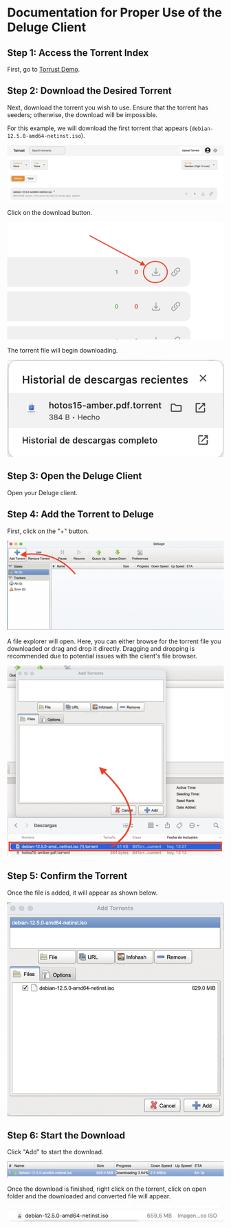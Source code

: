 # Documentation for Proper Use of the Deluge Client

## Step 1: Access the Torrent Index

First, go to [Torrust Demo](https://index.torrust-demo.com/torrents).

## Step 2: Download the Desired Torrent

Next, download the torrent you wish to use. Ensure that the torrent has seeders; otherwise, the download will be impossible.

For this example, we will download the first torrent that appears (`debian-12.5.0-amd64-netinst.iso`).

![First Torrent](/docs/media/screenshots/upload/first-torrent.png)

Click on the download button.

![Download Button](/docs/media/screenshots/upload/download-button.png)

The torrent file will begin downloading.

![Torrent Download](/docs/media/screenshots/upload/download-torrent.png)

## Step 3: Open the Deluge Client

Open your Deluge client.

## Step 4: Add the Torrent to Deluge

First, click on the "+" button.

![click on more](/docs/media/screenshots/upload/Deluge/click-on-more.png)

A file explorer will open. Here, you can either browse for the torrent file you downloaded or drag and drop it directly. Dragging and dropping is recommended due to potential issues with the client's file browser.

![Move](/docs/media/screenshots/upload/Deluge/move.png)

## Step 5: Confirm the Torrent

Once the file is added, it will appear as shown below.

![file visualization](/docs/media/screenshots/upload/Deluge/file-visualization.png)

## Step 6: Start the Download

Click "Add" to start the download.

![Start the download](/docs/media/screenshots/upload/Deluge/download-start.png)

Once the download is finished, right click on the torrent, click on open folder and the downloaded and converted file will appear.

![download finished](/docs/media/screenshots/upload/Deluge/download-finished.png)
